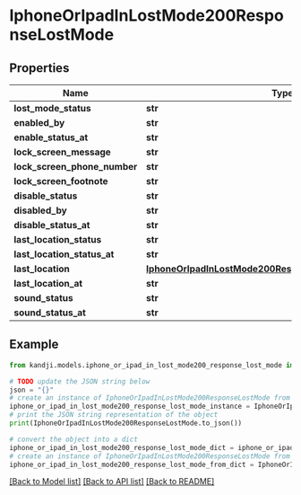 # IphoneOrIpadInLostMode200ResponseLostMode


## Properties

Name | Type | Description | Notes
------------ | ------------- | ------------- | -------------
**lost_mode_status** | **str** |  | [optional] 
**enabled_by** | **str** |  | [optional] 
**enable_status_at** | **str** |  | [optional] 
**lock_screen_message** | **str** |  | [optional] 
**lock_screen_phone_number** | **str** |  | [optional] 
**lock_screen_footnote** | **str** |  | [optional] 
**disable_status** | **str** |  | [optional] 
**disabled_by** | **str** |  | [optional] 
**disable_status_at** | **str** |  | [optional] 
**last_location_status** | **str** |  | [optional] 
**last_location_status_at** | **str** |  | [optional] 
**last_location** | [**IphoneOrIpadInLostMode200ResponseLostModeLastLocation**](IphoneOrIpadInLostMode200ResponseLostModeLastLocation.md) |  | [optional] 
**last_location_at** | **str** |  | [optional] 
**sound_status** | **str** |  | [optional] 
**sound_status_at** | **str** |  | [optional] 

## Example

```python
from kandji.models.iphone_or_ipad_in_lost_mode200_response_lost_mode import IphoneOrIpadInLostMode200ResponseLostMode

# TODO update the JSON string below
json = "{}"
# create an instance of IphoneOrIpadInLostMode200ResponseLostMode from a JSON string
iphone_or_ipad_in_lost_mode200_response_lost_mode_instance = IphoneOrIpadInLostMode200ResponseLostMode.from_json(json)
# print the JSON string representation of the object
print(IphoneOrIpadInLostMode200ResponseLostMode.to_json())

# convert the object into a dict
iphone_or_ipad_in_lost_mode200_response_lost_mode_dict = iphone_or_ipad_in_lost_mode200_response_lost_mode_instance.to_dict()
# create an instance of IphoneOrIpadInLostMode200ResponseLostMode from a dict
iphone_or_ipad_in_lost_mode200_response_lost_mode_from_dict = IphoneOrIpadInLostMode200ResponseLostMode.from_dict(iphone_or_ipad_in_lost_mode200_response_lost_mode_dict)
```
[[Back to Model list]](../README.md#documentation-for-models) [[Back to API list]](../README.md#documentation-for-api-endpoints) [[Back to README]](../README.md)


